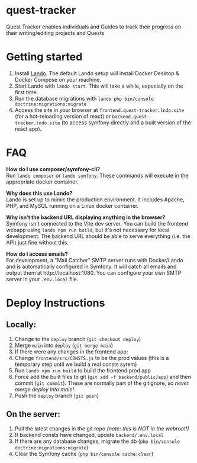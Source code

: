 # quest-tracker
Quest Tracker enables individuals and Guides to track their progress on their writing/editing projects and Quests

# Getting started

1. Install [Lando](https://lando.dev/). The default Lando setup will install Docker Desktop & Docker Compose on your machine.
1. Start Lando with `lando start`. This will take a while, especially on the first time.
1. Run the database migrations with `lando php bin/console doctrine:migrations:migrate`
1. Access the site in your browser at `frontend.quest-tracker.lndo.site` (for a hot-reloading version of react) or `backend.quest-tracker.lndo.site` (to access symfony directly and a built version of the react app).

# FAQ

**How do I use composer/symfony-cli?**    
Run `lando composer` or `lando symfony`. These commands will execute in the appropriate docker container.

**Why does this use Lando?**    
Lando is set up to mimic the production environment. It includes Apache, PHP, and MySQL running on a Linux docker container.

**Why isn't the backend URL displaying anything in the browser?**    
Symfony isn't connected to the Vite dev server. You can build the frontend webapp using `lando npm run build`, but it's not necessary for local development. The backend URL should be able to serve everything (i.e. the API) just fine without this.

**How do I access emails?**    
For development, a "Mail Catcher" SMTP server runs with Docker/Lando and is automatically configured in Symfony. It will catch all emails and output them at http://localhost:1080. You can configure your own SMTP server in your `.env.local` file.

# Deploy Instructions

## Locally:
1. Change to the `deploy` branch (`git checkout deploy`)
1. Merge `main` into `deploy` (`git merge main`)
1. If there were any changes in the frontend app:
  1. Change `frontend/src/CONSTS.js` to be the prod values (this is a temporary step until we build a real consts sytem)
  1. Run `lando npm run build` to build the frontend prod app
  1. Force add the built files to git (`git add -f backend/public/app`) and then commit (`git commit`). These are normally part of the gitignore, so *never merge deploy into main!*
1. Push the `deploy` branch (`git push`)

## On the server:
1. Pull the latest changes in the git repo *(note: this is NOT in the webroot!)*
1. If backend consts have changed, update `backend/.env.local`
1. If there are any database changes, migrate the db (`php bin/console doctrine:migrations:migrate`)
1. Clear the Symfony cache (`php bin/console cache:clear`)
